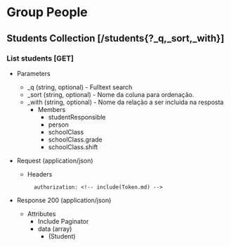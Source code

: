 # Group People

## Students Collection [/students{?_q,_sort,_with}]

### List students [GET]

+ Parameters
    + _q (string, optional) - Fulltext search
    + _sort (string, optional) - Nome da coluna para ordenação. 
    + _with (string, optional) - Nome da relação a ser incluida na resposta
        + Members
            + studentResponsible
            + person
            + schoolClass
            + schoolClass.grade
            + schoolClass.shift

+ Request (application/json)
    + Headers
            
            authorization: <!-- include(Token.md) -->

+ Response 200 (application/json)

    + Attributes 
        + Include Paginator 
        + data (array)
            + (Student)
